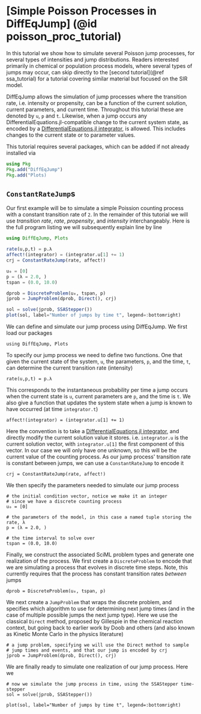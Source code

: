# [Simple Poisson Processes in DiffEqJump] (@id poisson_proc_tutorial)

In this tutorial we show how to simulate several Poisson jump processes, for
several types of intensities and jump distributions. Readers interested
primarily in chemical or population process models, where several types of jumps
may occur, can skip directly to the [second tutorial](@ref ssa_tutorial) for a
tutorial covering similar material but focused on the SIR model.

DiffEqJump allows the simulation of jump processes where the transition rate, i.e.
intensity or propensity, can be a function of the current solution, current
parameters, and current time. Throughout this tutorial these are denoted by `u`,
`p` and `t`. Likewise, when a jump occurs any
DifferentialEquations.jl-compatible change to the current system state, as
encoded by a [DifferentialEquations.jl
integrator](https://docs.sciml.ai/dev/modules/DiffEqDocs/basics/integrator/), is
allowed. This includes changes to the current state or to parameter values.

This tutorial requires several packages, which can be added if not already
installed via
```julia
using Pkg
Pkg.add("DiffEqJump")
Pkg.add("Plots)
```

## `ConstantRateJump`s
Our first example will be to simulate a simple Poission counting process with a
constant transition rate of `2`. In the remainder of this tutorial we will use
*transition rate*, *rate*, *propensity*, and *intensity* interchangeably. Here
is the full program listing we will subsequently explain line by line
```julia
using DiffEqJump, Plots

rate(u,p,t) = p.λ
affect!(integrator) = (integrator.u[1] += 1)
crj = ConstantRateJump(rate, affect!)

u₀ = [0]
p = (λ = 2.0, )
tspan = (0.0, 10.0)

dprob = DiscreteProblem(u₀, tspan, p)
jprob = JumpProblem(dprob, Direct(), crj)

sol = solve(jprob, SSAStepper())
plot(sol, label="Number of jumps by time t", legend=:bottomright)
```

We can define and simulate our jump process using DiffEqJump. We first load our
packages
```@example tut1
using DiffEqJump, Plots
```
To specify our jump process we need to define two functions. One that given the
current state of the system, `u`, the parameters, `p`, and the time, `t`, can
determine the current transition rate (intensity)
```@example tut1
rate(u,p,t) = p.λ
```
This corresponds to the instantaneous probability per time a jump occurs when
the current state is `u`, current parameters are `p`, and the time is `t`. We
also give a function that updates the system state when a jump is known to have
occurred (at time `integrator.t`)
```@example tut1
affect!(integrator) = (integrator.u[1] += 1)
```
Here the convention is to take a [DifferentialEquations.jl
integrator](https://docs.sciml.ai/dev/modules/DiffEqDocs/basics/integrator/),
and directly modify the current solution value it stores. i.e. `integrator.u` is
the current solution vector, with `integrator.u[1]` the first component of this
vector. In our case we will only have one unknown, so this will be the current
value of the counting process. As our jump process' transition rate is constant
between jumps, we can use a `ConstantRateJump` to encode it
```@example tut1
crj = ConstantRateJump(rate, affect!)
```

We then specify the parameters needed to simulate our jump process
```@example tut1
# the initial condition vector, notice we make it an integer
# since we have a discrete counting process
u₀ = [0]

# the parameters of the model, in this case a named tuple storing the rate, λ
p = (λ = 2.0, )

# the time interval to solve over
tspan = (0.0, 10.0)
```
Finally, we construct the associated SciML problem types and generate one
realization of the process. We first create a `DiscreteProblem` to encode that
we are simulating a process that evolves in discrete time steps. Note, this
currently requires that the process has constant transition rates *between*
jumps
```@example tut1
dprob = DiscreteProblem(u₀, tspan, p)
```
We next create a `JumpProblem` that wraps the discrete problem, and specifies
which algorithm to use for determining next jump times (and in the case of
multiple possible jumps the next jump type). Here we use the classical `Direct`
method, proposed by Gillespie in the chemical reaction context, but going back
to earlier work by Doob and others (and also known as Kinetic Monte Carlo in the
physics literature)
```@example tut1
# a jump problem, specifying we will use the Direct method to sample
# jump times and events, and that our jump is encoded by crj
jprob = JumpProblem(dprob, Direct(), crj)
```
We are finally ready to simulate one realization of our jump process. Here we
```@example tut1
# now we simulate the jump process in time, using the SSAStepper time-stepper
sol = solve(jprob, SSAStepper())

plot(sol, label="Number of jumps by time t", legend=:bottomright)
```